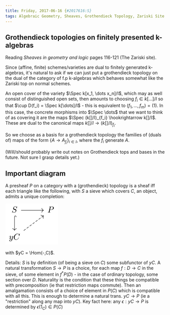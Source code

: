 ```yaml
---
title: Friday, 2017-06-16 {#2017616:S}
tags: Algebraic Geometry, Sheaves, Grothendieck Topology, Zariski Site
---
```

Grothendieck topologies on finitely presented k-algebras
--------------------------------------------------------

Reading *Sheaves in geometry and logic* pages 116-121 (The Zariski
site).

Since (affine, finite) schemes/varieties are dual to finitely generated
k-algebras, it's natural to ask if we can just put a grothendieck
topology on the dual of the category of f.p k-algebras which behaves
somewhat like the Zariski top on normal schemes.

An open cover of the variety $\Spec k[x_1, \dots x_n]/I$, which may as
well consist of distinguished open sets, then amounts to choosing
$f_i \in k[\dots]/I$ so that $\cup D(f_i) = \Spec k[\dots]/I$ - this is
equivalent to $(f_1, \dots, f_m) = (1)$. In this case, the concrete
morphisms into $\Spec \dots$ that we want to think of as covering it are
the maps $\Spec (k[]/I)_{f_i} \hookrightarrow k[]/I$. These are dual to
the canonical maps $k[]/I \to (k[]/I)_{f_i}$.

So we choose as a basis for a grothendieck topology the families of
(duals of) maps of the form $\{A \to A_{f_i}\}_{i\in I}$, where the
$f_i$ generate $A$.

(Will/should probably write out notes on Grothendieck tops and bases in
the future. Not sure I grasp details yet.)

Important diagram
-----------------

A presheaf $P$ on a category with a (grothendieck) topology is a sheaf
iff each triangle like the following, with $S$ a sieve which covers $C$,
an object, admits a unique completion:

![](/images/67baae3f82a9cfe4d795386527f4016a402f88db.svg)

with $yC = \Hom(-,C)$.

Details: $S$ is by definition (of being a sieve on $C$) some subfunctor
of $yC$. A natural transformation $S \to P$ is a choice, for each map
$f: D \to C$ in the sieve, of some element in $f^*P(D)$ - in the case of
ordinary topology, some section over $D$. Naturality is the condition
that these things be compatible with precomposition (ie that restriction
maps commute). Then an amalgamation consists of a choice of element in
$P(C)$ which is compatible with all this. This is enough to determine a
natural trans. $yC \to P$ (ie a "restriction" along any map into $yC$).
Key fact here: any $\epsilon: yC \to P$ is determined by
$\epsilon(1_C) \in P(C)$
